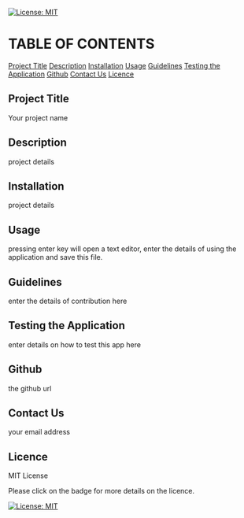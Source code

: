[![License: MIT](https://img.shields.io/badge/License-MIT-yellow.svg)](https://opensource.org/licenses/MIT)

# TABLE OF CONTENTS 

[Project Title](#project-title)
[Description](#description)
[Installation](#installation)
[Usage](#usage)
[Guidelines](#guidelines)
[Testing the Application](#testing-the-application)
[Github](#github)
[Contact Us](#contact-us)
[Licence](#licence) 

## Project Title

Your project name

## Description

project details 

## Installation

project details

## Usage

pressing enter key will open a text editor, enter the details of using the application and save this file. 

## Guidelines

enter the details of contribution here

## Testing the Application

enter details on how to test this app here

## Github 

the github url

## Contact Us

your email address

## Licence

MIT License

Please click on the badge for more details on the licence.

[![License: MIT](https://img.shields.io/badge/License-MIT-yellow.svg)](https://opensource.org/licenses/MIT)